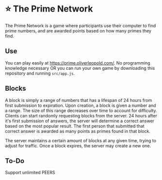 # ⭐ The Prime Network

The Prime Network is a game where participants use their computer to find prime numbers, and are awarded points based on how many primes they find.

## Use
You can play easily at https://prime.oliverleopold.com/. No programming knowledge necessary OR you can run your own game by downloading this repository and running `src/app.js`.

## Blocks
A block is simply a range of numbers that has a lifespan of 24 hours from first submission to expiration. Upon creation, a block is given a number and a range. The size of this range decreases over time to account for difficulty. Clients can start randomly requesting blocks from the server. 24 hours after it's first submission of answers, the server will determine a correct answer based on the most popular result. The first person that submitted that correct answer is awarded as many points as primes found in that block.

The server maintains a certain amount of blocks at any given time, trying to adjust for traffic. Once a block expires, the server may create a new one.

## To-Do
Support unlimited PEERS
